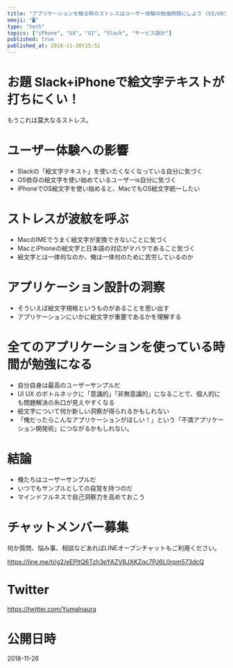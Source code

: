 ```yaml
---
title: "アプリケーションを触る時のストレスはユーザー体験の勉強時間にしよう (UI/UXデザイン)"
emoji: "🖥"
type: "tech"
topics: ["iPhone", "UX", "UI", "Slack", "サービス設計"]
published: true
published_at: 2018-11-26t15:51
---
```


# お題 Slack+iPhoneで絵文字テキストが打ちにくい！

もうこれは莫大なるストレス。

# ユーザー体験への影響

- Slackの「絵文字テキスト」を使いたくなくなっている自分に気づく
- OS依存の絵文字を使い始めているユーザーis自分に気づく
- iPhoneでOS絵文字を使い始めると、MacでもOS絵文字統一したい

# ストレスが波紋を呼ぶ

- MacのIMEでうまく絵文字が変換できないことに気づく
- MacとiPhoneの絵文字と日本語の対応がマバラであること気づく
- 絵文字とは一体何なのか、俺は一体何のために苦労しているのか

# アプリケーション設計の洞察

- そういえば絵文字規格というものがあることを思い出す
- アプリケーションにいかに絵文字が重要であるかを理解する

# 全てのアプリケーションを使っている時間が勉強になる

- 自分自身は最高のユーザーサンプルだ
- UI UX のボトルネックに「意識的」「非無意識的」になることで、個人的にも問題解決の糸口が見えやすくなる
- 絵文字について何か新しい洞察が得られるかもしれない
- 「俺だったらこんなアプリケーションがほしい！」という「不満アプリケーション開発術」につながるかもしれない。

# 結論

- 俺たちはユーザーサンプルだ
- いつでもサンプルとしての自覚を持つのだ
- マインドフルネスで自己洞察力を高めておこう








<!-- Update From Qiita API -->

# チャットメンバー募集


何か質問、悩み事、相談などあればLINEオープンチャットもご利用ください。

https://line.me/ti/g2/eEPltQ6Tzh3pYAZV8JXKZqc7PJ6L0rpm573dcQ





# Twitter


https://twitter.com/YumaInaura


<!-- Update From Qiita API -->



# 公開日時

2018-11-26

